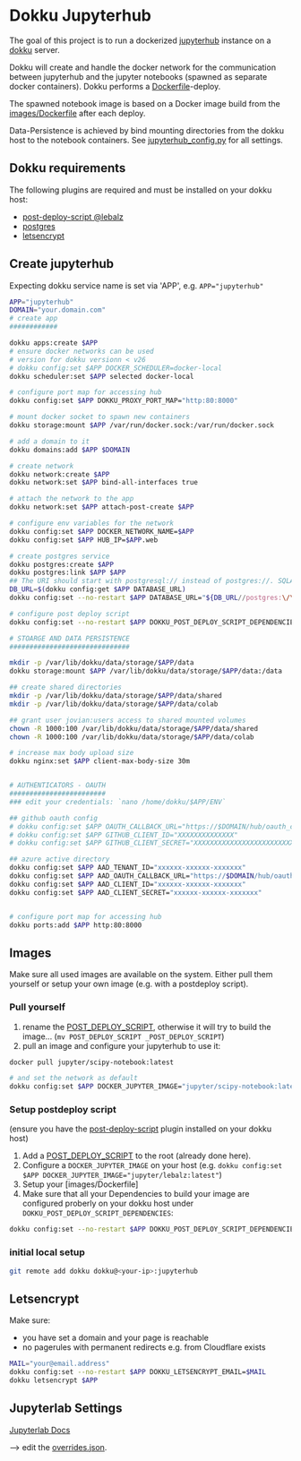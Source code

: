 # Dokku Jupyterhub

The goal of this project is to run a dockerized [jupyterhub](https://jupyter.org/hub) instance on a [dokku](https://dokku.com/) server.

Dokku will create and handle the docker network for the communication between jupyterhub and the jupyter notebooks (spawned as separate docker containers). Dokku performs a [Dockerfile](Dockerfile)-deploy.

The spawned notebook image is based on a Docker image build from the [images/Dockerfile](images/Dockerfile) after each deploy.

Data-Persistence is achieved by bind mounting directories from the dokku host to the notebook containers. See [jupyterhub_config.py](jupyterhub_config.py) for all settings.

## Dokku requirements

The following plugins are required and must be installed on your dokku host:
- [post-deploy-script @lebalz](https://github.com/lebalz/dokku-post-deploy-script)
- [postgres](https://github.com/dokku/dokku-postgres)
- [letsencrypt](https://github.com/dokku/dokku-letsencrypt)

## Create jupyterhub

Expecting dokku service name is set via 'APP', e.g. `APP="jupyterhub"`

```sh
APP="jupyterhub"
DOMAIN="your.domain.com"
# create app
############

dokku apps:create $APP
# ensure docker networks can be used
# version for dokku versionn < v26
# dokku config:set $APP DOCKER_SCHEDULER=docker-local
dokku scheduler:set $APP selected docker-local

# configure port map for accessing hub
dokku config:set $APP DOKKU_PROXY_PORT_MAP="http:80:8000"

# mount docker socket to spawn new containers
dokku storage:mount $APP /var/run/docker.sock:/var/run/docker.sock

# add a domain to it
dokku domains:add $APP $DOMAIN

# create network
dokku network:create $APP
dokku network:set $APP bind-all-interfaces true

# attach the network to the app
dokku network:set $APP attach-post-create $APP

# configure env variables for the network
dokku config:set $APP DOCKER_NETWORK_NAME=$APP
dokku config:set $APP HUB_IP=$APP.web

# create postgres service
dokku postgres:create $APP
dokku postgres:link $APP $APP
## The URI should start with postgresql:// instead of postgres://. SQLAlchemy used to accept both, but has removed support for the postgres name.
DB_URL=$(dokku config:get $APP DATABASE_URL)
dokku config:set --no-restart $APP DATABASE_URL="${DB_URL//postgres:\/\//postgresql:\/\/}"

# configure post deploy script
dokku config:set --no-restart $APP DOKKU_POST_DEPLOY_SCRIPT_DEPENDENCIES="images/Dockerfile;images/playsound_extension.py;images/gtts_extension.py;images/overrides.json"

# STOARGE AND DATA PERSISTENCE
##############################

mkdir -p /var/lib/dokku/data/storage/$APP/data
dokku storage:mount $APP /var/lib/dokku/data/storage/$APP/data:/data

## create shared directories
mkdir -p /var/lib/dokku/data/storage/$APP/data/shared
mkdir -p /var/lib/dokku/data/storage/$APP/data/colab

## grant user jovian:users access to shared mounted volumes
chown -R 1000:100 /var/lib/dokku/data/storage/$APP/data/shared
chown -R 1000:100 /var/lib/dokku/data/storage/$APP/data/colab

# increase max body upload size
dokku nginx:set $APP client-max-body-size 30m


# AUTHENTICATORS - OAUTH
########################
### edit your credentials: `nano /home/dokku/$APP/ENV`

## github oauth config
# dokku config:set $APP OAUTH_CALLBACK_URL="https://$DOMAIN/hub/oauth_callback"
# dokku config:set $APP GITHUB_CLIENT_ID="XXXXXXXXXXXXXX"
# dokku config:set $APP GITHUB_CLIENT_SECRET="XXXXXXXXXXXXXXXXXXXXXXXXXXXXXXXXXXXXXXXX"

## azure active directory
dokku config:set $APP AAD_TENANT_ID="xxxxxx-xxxxxx-xxxxxxx"
dokku config:set $APP AAD_OAUTH_CALLBACK_URL="https://$DOMAIN/hub/oauth_callback"
dokku config:set $APP AAD_CLIENT_ID="xxxxxx-xxxxxx-xxxxxxx"
dokku config:set $APP AAD_CLIENT_SECRET="xxxxxx-xxxxxx-xxxxxxx"


# configure port map for accessing hub
dokku ports:add $APP http:80:8000
```

## Images

Make sure all used images are available on the system. Either pull them yourself or setup your own image (e.g. with a postdeploy script).

### Pull yourself
1. rename the [POST_DEPLOY_SCRIPT](POST_DEPLOY_SCRIPT), otherwise it will try to build the image... (`mv POST_DEPLOY_SCRIPT _POST_DEPLOY_SCRIPT`)
2. pull an image and configure your jupyterhub to use it:
```sh
docker pull jupyter/scipy-notebook:latest

# and set the network as default
dokku config:set $APP DOCKER_JUPYTER_IMAGE="jupyter/scipy-notebook:latest"
```

### Setup postdeploy script
(ensure you have the [post-deploy-script](https://github.com/lebalz/dokku-post-deploy-script) plugin installed on your dokku host)

1. Add a [POST_DEPLOY_SCRIPT](POST_DEPLOY_SCRIPT) to the root (already done here).
2. Configure a `DOCKER_JUPYTER_IMAGE` on your host (e.g. `dokku config:set $APP DOCKER_JUPYTER_IMAGE="jupyter/lebalz:latest"`)
3. Setup your [images/Dockerfile]
4. Make sure that all your Dependencies to build your image are configured proberly on your dokku host under `DOKKU_POST_DEPLOY_SCRIPT_DEPENDENCIES`:
```sh
dokku config:set --no-restart $APP DOKKU_POST_DEPLOY_SCRIPT_DEPENDENCIES="images/Dockerfile;images/playsound_extension.py;images/gtts_extension.py;images/overrides.json"
```

### initial local setup

```sh
git remote add dokku dokku@<your-ip>:jupyterhub
```

## Letsencrypt

Make sure:

- you have set a domain and your page is reachable
- no pagerules with permanent redirects e.g. from Cloudflare exists

```sh
MAIL="your@email.address"
dokku config:set --no-restart $APP DOKKU_LETSENCRYPT_EMAIL=$MAIL
dokku letsencrypt $APP
```


## Jupyterlab Settings

[Jupyterlab Docs](https://jupyterlab.readthedocs.io/en/latest/user/directories.html)

--> edit the [overrides.json](images/overrides.json).
